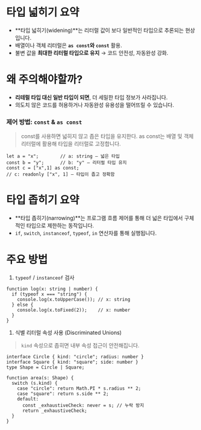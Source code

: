 # 타입 넓히기 요약

- **타입 넓히기(widening)**는 리터럴 값이 보다 일반적인 타입으로 추론되는 현상입니다.
- 배열이나 객체 리터럴은 **`as const`와 `const`** 활용.
- 불변 값을 **최대한 리터럴 타입으로 유지** → 코드 안전성, 자동완성 강화.

# 왜 주의해야할까?

- **리테럴 타입 대신 일반 타입이 되면**, 더 세밀한 타입 정보가 사라집니다.
- 의도치 않은 코드를 허용하거나 자동완성 유용성을 떨어뜨릴 수 있습니다.

### 제어 방법: `const` & `as const`

> const를 사용하면 넓히지 않고 좁은 타입을 유지한다.
as const는 배열 및 객체 리터럴에 활용해 타입을 리터럴로 고정합니다.
> 

```tsx
let a = "x";        // a: string — 넓은 타입
const b = "y";      // b: "y" — 리터럴 타입 유지
const c = ["x",1] as const;  
// c: readonly ["x", 1] — 타입이 좁고 정확함
```

# 타입 좁히기 요약

- **타입 좁히기(narrowing)**는 프로그램 흐름 제어를 통해 더 넓은 타입에서 구체적인 타입으로 제한하는 동작입니다.
- `if`, `switch`, `instanceof`, `typeof`, `in` 연산자를 통해 실행됩니다.

# 주요 방법

1. `typeof` / `instanceof` 검사

```tsx
function log(x: string | number) {
  if (typeof x === "string") {
    console.log(x.toUpperCase()); // x: string
  } else {
    console.log(x.toFixed(2));    // x: number
  }
}

```

1. 식별 리터럴 속성 사용 (Discriminated Unions)

> `kind` 속성으로 좁히면 내부 속성 접근이 안전해집니다.
> 

```tsx
interface Circle { kind: "circle"; radius: number }
interface Square { kind: "square"; side: number }
type Shape = Circle | Square;

function area(s: Shape) {
  switch (s.kind) {
    case "circle": return Math.PI * s.radius ** 2;
    case "square": return s.side ** 2;
    default:
      const _exhaustiveCheck: never = s; // 누락 방지
      return _exhaustiveCheck;
  }
}

```